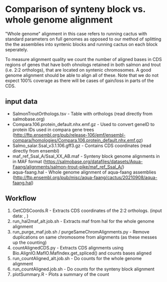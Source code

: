 # Comparison of synteny block vs. whole genome alignment

"Whole genome" alignment in this case refers to running cactus with standard parameters on full genomes as opposed to our method of splitting the the assemblies into syntenic blocks and running cactus on each block seperately. 

To measure alignment quality we count the number of aligned bases in CDS regions of genes that have both ohnologs retained in both salmon and trout (i.e. 2:2 orthologs), that are located on syntenic chromosomes. A good genome alignment should be able to align all of these. Note that we do not expect 100% coverage as there will be cases of gain/loss in parts of the CDS.

## input data

* SalmonTroutOrthologs.tsv - Table with orthologs (read directly from salmobase.org)
* Compara.106.protein_default.nhx.emf.gz - Used to convert geneID to protein IDs used in compara gene trees  (http://ftp.ensembl.org/pub/release-106/emf/ensembl-compara/homologies/Compara.106.protein_default.nhx.emf.gz)
* Salmo_salar.Ssal_v3.1.106.gff3.gz - Contains CDS coordinates (read directly from ensembl)
* maf_ref_Ssal_A/Ssal_XX_AB.maf - Synteny block genome alignments in in MAF format (https://salmobase.org/datafiles/datasets/Aqua-Faang/alignments/salmon-trout-pike/maf_ref_Ssal_A/)
* aqua-faang.hal - Whole genome alignment of aqua-faang assemblies (http://ftp.ensembl.org/pub/misc/aqua-faang/cactus/20210908/aqua-faang.hal)


## Workflow

1. GetCDSCoords.R - Extracts CDS coordinates of the 2:2 orthologs. (input data: , )
2. run_hal2maf_alt.job.sh - Extracts maf from hal for the whole genome alignment
3. run_purge_maf.job.sh / purgeSameChromAlignments.py - Remove duplications on same chromosome from alignments (as these messes up the counting)
4. countAlignedCDS.py - Extracts CDS alignments using Bio.AlignIO.MafIO.MafIndex.get_spliced() and counts bases aligned
5. run_countAligned_alt.job.sh - Do counts for the whole genome alignment
6. run_countAligned.job.sh - Do counts for the synteny block alignment
7. plotSummary.R - Plots a summary of the count

